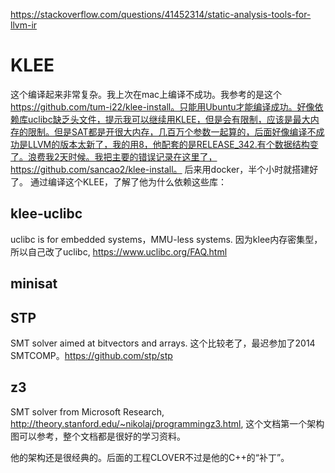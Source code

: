 https://stackoverflow.com/questions/41452314/static-analysis-tools-for-llvm-ir

# KLEE
这个编译起来非常复杂。我上次在mac上编译不成功。我参考的是这个 https://github.com/tum-i22/klee-install。只能用Ubuntu才能编译成功。好像依赖库uclibc缺乏头文件，提示我可以继续用KLEE，但是会有限制，应该是最大内存的限制。但是SAT都是开很大内存，几百万个参数一起算的，后面好像编译不成功是LLVM的版本太新了，我的用8，他配套的是RELEASE_342.有个数据结构变了。浪费我2天时候。我把主要的错误记录在这里了，https://github.com/sancao2/klee-install。
后来用docker，半个小时就搭建好了。
通过编译这个KLEE，了解了他为什么依赖这些库：
## klee-uclibc
uclibc is for embedded systems，MMU-less systems. 因为klee内存密集型，所以自己改了uclibc, https://www.uclibc.org/FAQ.html
## minisat
## STP
SMT solver aimed at bitvectors and arrays. 这个比较老了，最迟参加了2014 SMTCOMP。https://github.com/stp/stp
## z3
SMT solver from Microsoft Research, http://theory.stanford.edu/~nikolaj/programmingz3.html, 这个文档第一个架构图可以参考，整个文档都是很好的学习资料。

他的架构还是很经典的。后面的工程CLOVER不过是他的C++的“补丁”。

# 
